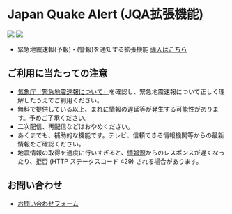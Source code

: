 # Japan Quake Alert (JQA拡張機能)

![](https://img.shields.io/github/downloads/4gana1_human/Japna-Quake-Alert/total)
![](https://img.shields.io/github/v/release/4gana1_human/Japan-Quake-Alert)

 - 緊急地震速報(予報)・(警報)を通知する拡張機能
 [導入はこちら](https://github.com/4gana1-human/Japan-Quake-Alert/releases/tag/v0.1.1)

## ご利用に当たっての注意
 - [気象庁「緊急地震速報について」](https://www.data.jma.go.jp/svd/eew/data/nc/)を確認し、緊急地震速報について正しく理解したうえでご利用ください。
 - 無料で提供している以上、まれに情報の遅延等が発生する可能性があります。予めご了承ください。
 - 二次配信、再配信などはおやめください。
 - あくまでも、補助的な機能です。テレビ、信頼できる情報機関等からの最新情報をご確認ください。
 - 地震情報の取得を過度に行いすぎると、[情報源](https://www.p2pquake.net/develop/json_api_v2/#/P2P%E5%9C%B0%E9%9C%87%E6%83%85%E5%A0%B1%20API/get_ws:~:text=/history%3A%2060%20%E3%83%AA%E3%82%AF%E3%82%A8%E3%82%B9%E3%83%88/%E5%88%86%20(IP%20%E3%82%A2%E3%83%89%E3%83%AC%E3%82%B9%E6%AF%8E))からのレスポンスが遅くなったり、拒否 (HTTP ステータスコード 429) される場合があります。 

## お問い合わせ
 - [お問い合わせフォーム](https://forms.office.com/r/hLmadvpif4)
